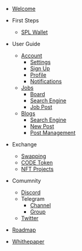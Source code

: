 * [Welcome](README.md) <!-- need to work in this -->


* First Steps
  * [SPL Wallet](./getting-started/spl-wallet.md)


* User Guide
  * [Account]()
    * [Settings](./guides/account/settings.md)
    * [Sign Up](./guides/account/signup.md)
    * [Profile](./guides/account/profile.md)
    * [Notifications](./guides/account/notification.md)
  * [Jobs]()
    * [Board](./guides/jobs/board.md)
    * [Search Engine](./guides/jobs/search-engine.md)
    * [Job Post](./guides/jobs/job-post.md)
  * [Blogs]()
    * [Search Engine](./guides/blog/search-engine.md)
    * [New Post](./guides/blog/blogpost.md)
    * [Post Management](./guides/blog/posts-management.md)


* Exchange
  * [Swapping](./exchange/swapping.md)
  * [CODE Token](./exchange/code-token.md)
  * [NFT Projects](./exchange/nft-projects.md)


* Comumnity
  <!-- <div>
    <a href="https://discord.gg/2Z7Y4Z4" target="_blank">
      <img src="https://encrypted-tbn0.gstatic.com/images?q=tbn:ANd9GcQIdpsf3nO5O1Ntuuia0DZSWPuJJ8xI-bIxLJSzT6ID1TO-gYejY4d3OGnzlpCJjTuqnHk&usqp=CAU" alt="Discord">
    </a>
  </div> -->
  * [Discord](https://discord.gg/8Q2qZ7Z)
  * Telegram
    * [Channel](https://t.me/codenjobs)
    * [Group](https://t.me/codenjobsgroup)
  * [Twitter](https://twitter.com/codenjobs)


* [Roadmap](./roadmap.md)
* [Whithepaper](https://www.codenjobs.com/company/whitepaper)

<!-- badges -->

<!-- [![License](https://img.shields.io/badge/License-MIT-yellow.svg)](LICENSE) -->